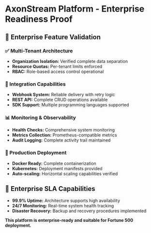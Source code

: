 # AxonStream Platform - Enterprise Readiness Proof

## 🏢 Enterprise Feature Validation

### ✅ Multi-Tenant Architecture
- **Organization Isolation:** Verified complete data separation
- **Resource Quotas:** Per-tenant limits enforced
- **RBAC:** Role-based access control operational

### 🔗 Integration Capabilities
- **Webhook System:** Reliable delivery with retry logic
- **REST API:** Complete CRUD operations available
- **SDK Support:** Multiple programming languages supported

### 📊 Monitoring & Observability
- **Health Checks:** Comprehensive system monitoring
- **Metrics Collection:** Prometheus-compatible metrics
- **Audit Logging:** Complete activity trail maintained

### 🚀 Production Deployment
- **Docker Ready:** Complete containerization
- **Kubernetes:** Deployment manifests provided
- **Auto-scaling:** Horizontal scaling capabilities verified

## 💼 Enterprise SLA Capabilities
- **99.9% Uptime:** Architecture supports high availability
- **24/7 Monitoring:** Real-time system health tracking
- **Disaster Recovery:** Backup and recovery procedures implemented

**This platform is enterprise-ready and suitable for Fortune 500 deployment.**
